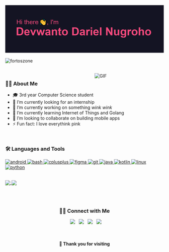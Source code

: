 <img src="header.png">
<p align="left"> <img src="https://komarev.com/ghpvc/?username=fortoszone&label=Profile%20views&color=f64a7d&style=flat" alt="fortoszone" /> </p>

<br>

<img align="right" alt="GIF" src="https://media.giphy.com/media/LmNwrBhejkK9EFP504/giphy.gif" width="220"/>
<h3 align="left">👨‍💻 About Me</h3>

  - 🎓 3rd year Computer Science student
  - 🤔 I’m currently looking for an internship
  - 🔭 I’m currently working on something *wink wink*
  - 🌱 I’m currently learning Internet of Things and Golang
  - 👯 I’m looking to collaborate on building mobile apps
  - ⚡ Fun fact: I love everythink pink

<br>
<h3 align="left">🛠️ Languages and Tools</h3>
<p align="left"> <a href="https://developer.android.com" target="_blank"> <img src="https://devicons.github.io/devicon/devicon.git/icons/android/android-original-wordmark.svg" alt="android" width="40" height="40"/> </a> <a href="https://www.gnu.org/software/bash/" target="_blank"> <img src="https://www.vectorlogo.zone/logos/gnu_bash/gnu_bash-icon.svg" alt="bash" width="40" height="40"/> </a> <a href="https://www.w3schools.com/cpp/" target="_blank"> <img src="https://devicons.github.io/devicon/devicon.git/icons/cplusplus/cplusplus-original.svg" alt="cplusplus" width="40" height="40"/> </a> <a href="https://www.figma.com/" target="_blank"> <img src="https://www.vectorlogo.zone/logos/figma/figma-icon.svg" alt="figma" width="40" height="40"/> </a> <a href="https://git-scm.com/" target="_blank"> <img src="https://www.vectorlogo.zone/logos/git-scm/git-scm-icon.svg" alt="git" width="40" height="40"/> </a> <a href="https://www.java.com" target="_blank"> <img src="https://devicons.github.io/devicon/devicon.git/icons/java/java-original-wordmark.svg" alt="java" width="40" height="40"/> </a> <a href="https://kotlinlang.org" target="_blank"> <img src="https://www.vectorlogo.zone/logos/kotlinlang/kotlinlang-icon.svg" alt="kotlin" width="40" height="40"/> </a> <a href="https://www.linux.org/" target="_blank"> <img src="https://devicons.github.io/devicon/devicon.git/icons/linux/linux-original.svg" alt="linux" width="40" height="40"/> </a> <a href="https://www.python.org" target="_blank"> <img src="https://devicons.github.io/devicon/devicon.git/icons/python/python-original.svg" alt="python" width="40" height="40"/> </a> </p>

<br>

<a href="stats">
  <img align="center" src="https://github-readme-stats.vercel.app/api?username=fortoszone&show_icons=true&theme=radical">
</a>
<a href="lang">
  <img align="center" src="https://github-readme-stats.vercel.app/api/top-langs/?username=fortoszone&layout=compact&theme=radical">
</a>

<br><br>

<h3 align="center"> 🤝🏻 Connect with Me </h3>

<p align="center">
&nbsp; <a href="https://twitter.com/fortoszone" target="_blank" rel="noopener noreferrer"><img src="https://cdn2.iconfinder.com/data/icons/social-icons-33/128/Twitter-512.png" width="40" /></a>
&nbsp; <a href="https://www.instagram.com/deva.nugroho/" target="_blank" rel="noopener noreferrer"><img src="https://cdn2.iconfinder.com/data/icons/social-icons-33/128/Instagram-512.png" width="40" /></a>
&nbsp; <a href="https://www.linkedin.com/in/devanugroho/" target="_blank" rel="noopener noreferrer"><img src="https://cdn4.iconfinder.com/data/icons/social-media-flat-7/64/Social-media_LinkedIn-512.png" width="40" /></a>
&nbsp; <a href="mailto:devanugroho03@gmail.com" target="_blank" rel="noopener noreferrer"><img src="https://cdn2.iconfinder.com/data/icons/social-icons-color/512/gmail-512.png"  width="40" /></a>
</p>

<br>

<h4 align="center">🙏 Thank you for visiting</h4>

<!--
**fortoszone/fortoszone** is a ✨ _special_ ✨ repository because its `README.md` (this file) appears on your GitHub profile.
-->
